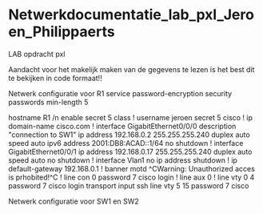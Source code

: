 # Netwerkdocumentatie_lab_pxl_Jeroen_Philippaerts
LAB opdracht pxl

Aandacht voor het makelijk maken van de gegevens te lezen is het best dit te bekijken in code formaat!!

Netwerk configuratie voor R1 
service password-encryption
security passwords min-length 5


hostname R1
/n
enable secret 5 class
!
username jeroen secret 5 cisco
!
ip domain-name cisco.com
!
interface GigabitEthernet0/0/0
description "connection to SW1"
ip address 192.168.0.2 255.255.255.240
duplex auto
speed auto
ipv6 address 2001:DB8:ACAD::1/64
no shutdown
!
interface GigabitEthernet0/0/1
ip address 192.168.0.17 255.255.255.240
duplex auto
speed auto
no shutdown
!
interface Vlan1
no ip address
shutdown
!
ip default-gateway 192.168.0.1
!
banner motd ^CWarning: Unauthorized acces is prhobited!^C
!
line con 0
password 7 cisco
login
!
line aux 0
!
line vty 0 4
password 7 cisco
login
transport input ssh
line vty 5 15
password 7 cisco

Netwerk configuratie voor SW1 en SW2
